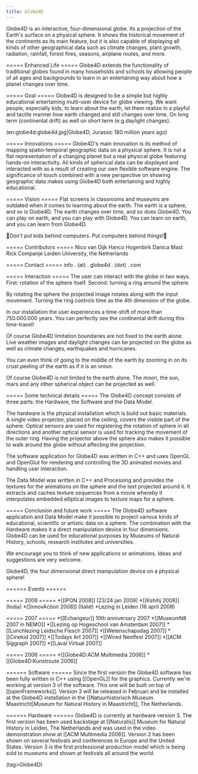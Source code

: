 ```yaml
---
title: Globe4D
---
```

Globe4D is an interactive, four-dimensional globe. Its a projection of the Earth's surface on a physical sphere. It shows the historical movement of the continents as its main feature, but it is also capable of displaying all kinds of other geographical data such as climate changes, plant growth, radiation, rainfall, forest fires, seasons, airplane routes, and more.

===== Enhanced Life =====
Globe4D extends the functionality of traditional globes found in many households and schools by allowing people of all ages and backgrounds to learn in an entertaining way about how a planet changes over time.

===== Goal =====
Globe4D is designed to be a simple but highly educational entertaining multi-user device for globe viewing. We want people, especially kids, to learn about the earth, let them realize in a playful and tactile manner how earth changed and still changes over time. On long term (continental drift) as well on short term (e.g.daylight changes).

(en:globe4d:globe4d.jpg|Globe4D, Jurassic 180 million years ago)

===== Innovations =====
Globe4D's main innovation is its method of mapping spatio-temporal geographic data on a physical sphere. It is not a flat representation of a changing planet but a real physical globe featuring hands-on interactivity. All kinds of spherical data can be displayed and interacted with as a result of creating our own flexible software engine. The significance of touch combined with a new perspective on showing geographic data makes using Globe4D both entertaining and highly educational.

===== Vision =====
Flat screens in classrooms and museums are outdated when it comes to learning about the earth. The earth is a sphere, and so is Globe4D. The earth changes over time, and so does Globe4D. You can play on earth, and you can play with Globe4D. You can learn on earth, and you can learn from Globe4D.

Don't put kids behind computers. Put computers behind things!

===== Contributors =====
Nico van Dijk
Hanco Hogenbirk
Danica Mast
Rick Companje
Leiden University, the Netherlands

===== Contact =====
info . (at) . globe4d . (dot) . com

===== Interaction =====
The user can interact with the globe in two ways. First: rotation of the sphere itself. Second: turning a ring around the sphere.

By rotating the sphere the projected image rotates along with the input movement. Turning the ring controls time as the 4th dimension of the globe.

In our installation the user experiences a time-shift of more than 750.000.000 years. You can perfectly see the continental drift during this time-travel!

Of course Globe4D limitation boundaries are not fixed to the earth alone. Live weather images and daylight changes can be projected on the globe as well as climate changes, earthquakes and hurricanes.

You can even think of going to the middle of the earth by zooming in on its crust peeling of the earth as if it is an onion.

Of course Globe4D is not limited to the earth alone. The moon, the sun, mars and any other spherical object can be projected as well.

===== Some technical details =====
The Globe4D concept consists of three parts: the Hardware, the Software and the Data Model.

The hardware is the physical installation which is build out basic materials. A single video projector, placed on the ceiling, covers the visible part of the sphere. Optical sensors are used for registering the rotation of sphere in all directions and another optical sensor is used for tracking the movement of the outer ring. Having the projector above the sphere also makes it possible to walk around the globe without affecting the projection.

The software application for Globe4D was written in C++ and uses OpenGL and OpenGlut for rendering and controlling the 3D animated movies and handling user interaction.

The Data Model was written in C++ and Processing and provides the textures for the animations on the sphere and the text projected around it. It extracts and caches texture sequences from a movie whereby it interpolates embedded elliptical images to texture maps for a sphere.

===== Conclusion and future work =====
The Globe4D software application and Data Model make it possible to project various kinds of educational, scientific or artistic data on a sphere. The combination with the Hardware makes it a direct manipulation device in four dimensions. Globe4D can be used for educational purposes by Museums of Natural History, schools, research institutes and universities.

We encourage you to think of new applications or animations. Ideas and suggestions are very welcome.

Globe4D, the four dimensional direct manipulation device on a physical sphere!

====== Events ======

===== 2008 =====
*[[IPON 2008]] (23/24 jan 2008)
*[[Kshitij 2008]] (India)
*[[InnovAction 2008]] (Italië)
*Lezing in Leiden (16 april 2008)


===== 2007 =====
*[[Echangeur]] 10th anniversary 2007
*[[MuseumN8 2007 in NEMO]]
*[[Lezing op Hogeschool van Amsterdam 2007]]
*[[Lunchlezing Leidsche Flesch 2007]]
*[[Wetenschapsdag 2007]]
*[[Cinekid 2007]]
*[[Todays Art 2007]]
*[[Wired Nextfest 2007]]
*[[ACM Siggraph 2007]]
*[[Laval Virtual 2007]]

===== 2006 =====
*[[Globe4D:ACM Multimedia 2006]]
*[[Globe4D:Kunstroute 2006]]

====== Software ======
Since the first version the Globe4D software has been fully written in C++ using [[OpenGL]] for the graphics. Currently we're working at version 3 of the software. This one will be built on top of [[openFrameworks]]. Version 3 will be released in Februari and be installed at the Globe4D installation in the [[Natuurhistorisch Museum Maastricht|Museum for Natural History in Maastricht]], The Netherlands.

====== Hardware ======
Globe4D is currently at hardware version 3. The first version has been used backstage at [[Naturalis]] Museum for Natural History in Leiden, The Netherlands and was used in the video demonstration show at [[ACM Multimedia 2006]]. Version 2 has been shown on several festivals and conferences in Europe and the United States. Version 3 is the first professional production model which is being sold to museums and shown at festivals all around the world.

(tag>Globe4D)
